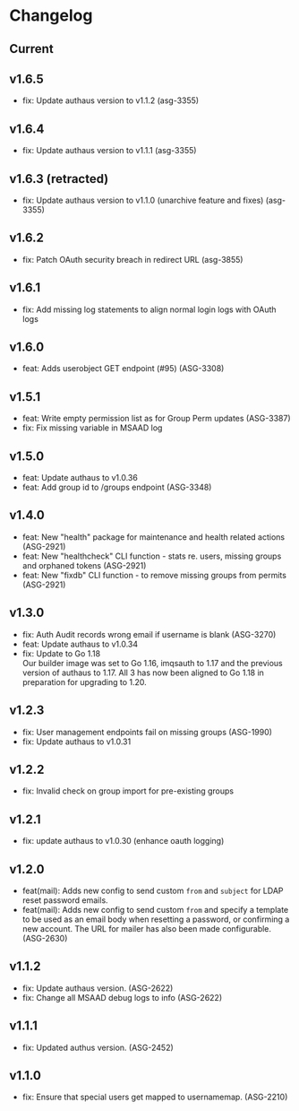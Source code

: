 # Changelog

## Current

## v1.6.5

* fix: Update authaus version to v1.1.2 (asg-3355)

## v1.6.4

* fix: Update authaus version to v1.1.1 (asg-3355)

## v1.6.3 (retracted)

* fix: Update authaus version to v1.1.0 (unarchive feature and fixes) (asg-3355)

## v1.6.2

* fix: Patch OAuth security breach in redirect URL (asg-3855)

## v1.6.1

* fix: Add missing log statements to align normal login logs with OAuth logs 

## v1.6.0

* feat: Adds userobject GET endpoint (#95) (ASG-3308)

## v1.5.1

* feat: Write empty permission list as <none> for Group Perm updates (ASG-3387)
* fix: Fix missing variable in MSAAD log

## v1.5.0

* feat: Update authaus to v1.0.36
* feat: Add group id to /groups endpoint (ASG-3348)

## v1.4.0

* feat: New "health" package for maintenance and health related actions (ASG-2921)
* feat: New "healthcheck" CLI function - stats re. users, missing groups and 
orphaned tokens (ASG-2921)
* feat: New "fixdb" CLI function - to remove missing groups from permits (ASG-2921)

## v1.3.0

* fix: Auth Audit records wrong email if username is blank (ASG-3270) 
* feat: Update authaus to v1.0.34
* fix: Update to Go 1.18  
Our builder image was set to Go 1.16, imqsauth to 1.17 and the previous version
of authaus to 1.17. All 3 has now been aligned to Go 1.18 in preparation for
upgrading to 1.20.

## v1.2.3

* fix: User management endpoints fail on missing groups (ASG-1990)
* fix: Update authaus to v1.0.31

## v1.2.2

* fix: Invalid check on group import for pre-existing groups

## v1.2.1

* fix: update authaus to v1.0.30 (enhance oauth logging)

## v1.2.0

* feat(mail): Adds new config to send custom `from` and `subject` for LDAP reset
password emails.
* feat(mail): Adds new config to send custom `from` and specify a template to be
used as an email body when resetting a password, or confirming a new account.
The URL for mailer has also been made configurable. (ASG-2630)

## v1.1.2

* fix: Update authaus version. (ASG-2622)
* fix: Change all MSAAD debug logs to info (ASG-2622) 

## v1.1.1

* fix: Updated authus version. (ASG-2452) 

## v1.1.0

* fix: Ensure that special users get mapped to usernamemap. (ASG-2210)

